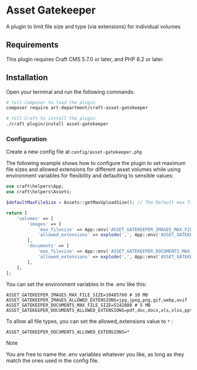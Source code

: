 # Asset Gatekeeper

A plugin to limit file size and type (via extensions) for individual volumes

## Requirements

This plugin requires Craft CMS 5.7.0 or later, and PHP 8.2 or later.

## Installation

Open your terminal and run the following commands:

```bash
# tell Composer to load the plugin
composer require art-department/craft-asset-gatekeeper

# tell Craft to install the plugin
./craft plugin/install asset-gatekeeper
```

### Configuration

Create a new config file at `config/asset-gatekeeper.php`

The following example shows how to configure the plugin to set maximum file sizes and allowed extensions for different asset volumes while using environment variables for flexibility and defaulting to sensible values:

```php
use craft\helpers\App;
use craft\helpers\Assets;

$defaultMaxFileSize = Assets::getMaxUploadSize(); // The Default max file size is set to the maximum upload size defined by Craft CMS

return [
    'volumes' => [
        'images' => [
            'max_filesize' => App::env('ASSET_GATEKEEPER_IMAGES_MAX_FILE_SIZE') ?: $defaultMaxFileSize,
            'allowed_extensions' => explode(',', App::env('ASSET_GATEKEEPER_IMAGES_ALLOWED_EXTENSIONS') ?: implode(',', Assets::getFileKinds()['image']['extensions'])), // Default image extensions
        ],
        'documents' => [
            'max_filesize' => App::env('ASSET_GATEKEEPER_DOCUMENTS_MAX_FILE_SIZE') ?: $defaultMaxFileSize,
            'allowed_extensions' => explode(',', App::env('ASSET_GATEKEEPER_DOCUMENTS_ALLOWED_EXTENSIONS') ?: 'pdf,doc,docx,xls,xlsx,ppt,pptx,txt'), // Default document extensions
        ],
    ],
];
```

You can set the environment variables in the .env like this:

```
ASSET_GATEKEEPER_IMAGES_MAX_FILE_SIZE=10485760 # 10 MB
ASSET_GATEKEEPER_IMAGES_ALLOWED_EXTENSIONS=jpg,jpeg,png,gif,webp,avif
ASSET_GATEKEEPER_DOCUMENTS_MAX_FILE_SIZE=5242880 # 5 MB
ASSET_GATEKEEPER_DOCUMENTS_ALLOWED_EXTENSIONS=pdf,doc,docx,xls,xlsx,ppt,pptx,txt
```

To allow all file types, you can set the allowed_extensions value to `*` :

```
ASSET_GATEKEEPER_DOCUMENTS_ALLOWED_EXTENSIONS=*
```

> [!NOTE]  
> You are free to name the .env variables whatever you like, as long as they match the ones used in the config file.